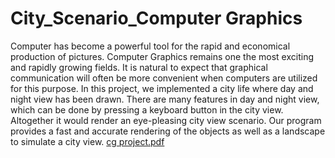 # City_Scenario_Computer Graphics
Computer has become a powerful tool for the rapid and economical production of pictures. Computer Graphics remains one the most exciting and rapidly growing fields. It is natural to expect that graphical communication will often be more convenient when computers are utilized for this purpose. In this project, we implemented a city life where day and night view has been drawn. There are many features in day and night view, which can be done by pressing a keyboard button in the city view. Altogether it would render an eye-pleasing city view scenario. Our program provides a fast and accurate rendering of the objects as well as a landscape to simulate a city view.
[cg project.pdf](https://github.com/fahimprito/City_Scenario/files/9765291/cg.project.pdf)
